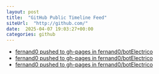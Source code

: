 ```yaml
---
layout: post
title:  "GitHub Public Timeline Feed"
siteUrl:  "http://github.com/"
date:  2025-04-07 19:03:27+00:00
categories: github
---
```

*  [fernand0 pushed to gh-pages in fernand0/botElectrico](https://github.com/fernand0/botElectrico/compare/8b8117636b...9c651c06a9)
*  [fernand0 pushed to gh-pages in fernand0/botElectrico](https://github.com/fernand0/botElectrico/compare/2e8359b434...2ddefe37f4)
*  [fernand0 pushed to gh-pages in fernand0/botElectrico](https://github.com/fernand0/botElectrico/compare/fd5fdff68f...7e526ce8b2)
